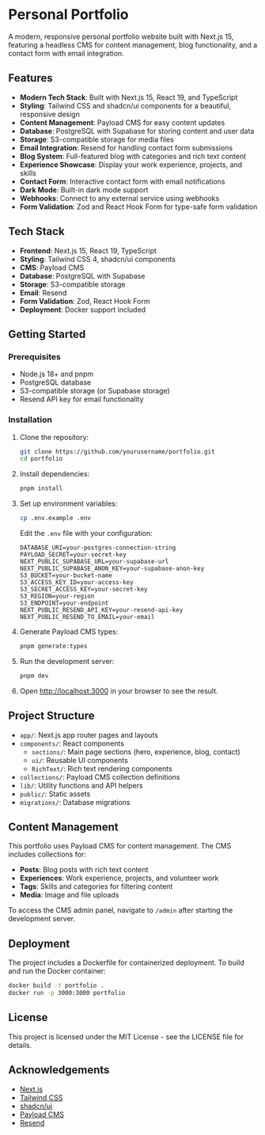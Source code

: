 # Personal Portfolio

A modern, responsive personal portfolio website built with Next.js 15, featuring a headless CMS for content management, blog functionality, and a contact form with email integration.


## Features

- **Modern Tech Stack**: Built with Next.js 15, React 19, and TypeScript
- **Styling**: Tailwind CSS and shadcn/ui components for a beautiful, responsive design
- **Content Management**: Payload CMS for easy content updates
- **Database**: PostgreSQL with Supabase for storing content and user data
- **Storage**: S3-compatible storage for media files
- **Email Integration**: Resend for handling contact form submissions
- **Blog System**: Full-featured blog with categories and rich text content
- **Experience Showcase**: Display your work experience, projects, and skills
- **Contact Form**: Interactive contact form with email notifications
- **Dark Mode**: Built-in dark mode support
- **Webhooks**: Connect to any external service using webhooks
- **Form Validation**: Zod and React Hook Form for type-safe form validation

## Tech Stack

- **Frontend**: Next.js 15, React 19, TypeScript
- **Styling**: Tailwind CSS 4, shadcn/ui components
- **CMS**: Payload CMS
- **Database**: PostgreSQL with Supabase
- **Storage**: S3-compatible storage
- **Email**: Resend
- **Form Validation**: Zod, React Hook Form
- **Deployment**: Docker support included

## Getting Started

### Prerequisites

- Node.js 18+ and pnpm
- PostgreSQL database
- S3-compatible storage (or Supabase storage)
- Resend API key for email functionality

### Installation

1. Clone the repository:
   ```bash
   git clone https://github.com/yourusername/portfolio.git
   cd portfolio
   ```

2. Install dependencies:
   ```bash
   pnpm install
   ```

3. Set up environment variables:
   ```bash
   cp .env.example .env
   ```
   Edit the `.env` file with your configuration:
   ```
   DATABASE_URI=your-postgres-connection-string
   PAYLOAD_SECRET=your-secret-key
   NEXT_PUBLIC_SUPABASE_URL=your-supabase-url
   NEXT_PUBLIC_SUPABASE_ANON_KEY=your-supabase-anon-key
   S3_BUCKET=your-bucket-name
   S3_ACCESS_KEY_ID=your-access-key
   S3_SECRET_ACCESS_KEY=your-secret-key
   S3_REGION=your-region
   S3_ENDPOINT=your-endpoint
   NEXT_PUBLIC_RESEND_API_KEY=your-resend-api-key
   NEXT_PUBLIC_RESEND_TO_EMAIL=your-email
   ```

4. Generate Payload CMS types:
   ```bash
   pnpm generate:types
   ```

5. Run the development server:
   ```bash
   pnpm dev
   ```

6. Open [http://localhost:3000](http://localhost:3000) in your browser to see the result.

## Project Structure

- `app/`: Next.js app router pages and layouts
- `components/`: React components
  - `sections/`: Main page sections (hero, experience, blog, contact)
  - `ui/`: Reusable UI components
  - `RichText/`: Rich text rendering components
- `collections/`: Payload CMS collection definitions
- `lib/`: Utility functions and API helpers
- `public/`: Static assets
- `migrations/`: Database migrations

## Content Management

This portfolio uses Payload CMS for content management. The CMS includes collections for:

- **Posts**: Blog posts with rich text content
- **Experiences**: Work experience, projects, and volunteer work
- **Tags**: Skills and categories for filtering content
- **Media**: Image and file uploads

To access the CMS admin panel, navigate to `/admin` after starting the development server.

## Deployment

The project includes a Dockerfile for containerized deployment. To build and run the Docker container:

```bash
docker build -t portfolio .
docker run -p 3000:3000 portfolio
```

## License

This project is licensed under the MIT License - see the LICENSE file for details.

## Acknowledgements

- [Next.js](https://nextjs.org/)
- [Tailwind CSS](https://tailwindcss.com/)
- [shadcn/ui](https://ui.shadcn.com/)
- [Payload CMS](https://payloadcms.com/)
- [Resend](https://resend.com/)
